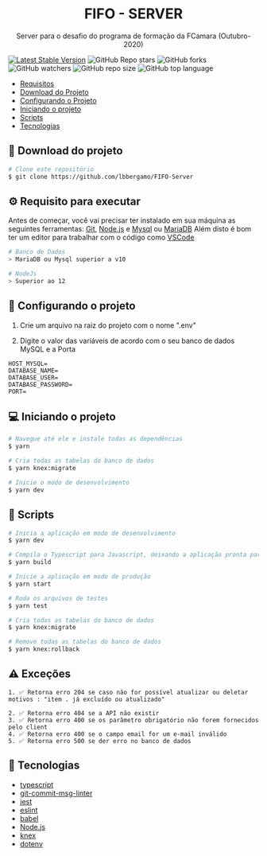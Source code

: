 <h1 align="center">FIFO - SERVER</h1>
<p align="center">Server para o desafio do programa de formação da FCamara (Outubro-2020) </p>

[![Latest Stable Version](https://img.shields.io/npm/v/yarn.svg)](https://www.npmjs.com/package/yarn)
![GitHub Repo stars](https://img.shields.io/github/stars/lbbergamo/FIFO-Server?style=social)
![GitHub forks](https://img.shields.io/github/forks/lbbergamo/FIFO-Server?style=social)
![GitHub watchers](https://img.shields.io/github/watchers/lbbergamo/FIFO-Server?style=social)
![GitHub repo size](https://img.shields.io/github/repo-size/lbbergamo/FIFO-Server)
![GitHub top language](https://img.shields.io/github/languages/top/lbbergamo/FIFO-Server)
  
<!--ts-->
   * [Requisitos](#gear-requisito-para-executar)
   * [Download do Projeto](#paperclip-download-do-projeto)
   * [Configurando o Projeto](#floppy_disk-configurando-o-projeto)
   * [Iniciando o projeto](#computer-iniciando-o-projeto)
   * [Scripts](#memo-scripts)
   * [Tecnologias](#crystal_ball-tecnologias)
<!--te-->

## :paperclip: Download do projeto
```bash
# Clone este repositório
$ git clone https://github.com/lbbergamo/FIFO-Server
```


## :gear: Requisito para executar

Antes de começar, você vai precisar ter instalado em sua máquina as seguintes ferramentas:
[Git](https://git-scm.com), [Node.js](https://nodejs.org/en/) e [Mysql](https://www.mysql.com/products/workbench/) ou [MariaDB](https://mariadb.org/)
Além disto é bom ter um editor para trabalhar com o código como [VSCode](https://code.visualstudio.com/)

```bash
# Banco de Dados
> MariaDB ou Mysql superior a v10

# NodeJs 
> Superior ao 12
```


##  :floppy_disk: Configurando o projeto

1. Crie um arquivo na raiz do projeto com o nome ".env"

2. Digite o valor das variáveis de acordo com o seu banco de dados MySQL e a Porta
```
HOST_MYSQL=
DATABASE_NAME=
DATABASE_USER=
DATABASE_PASSWORD=
PORT=
```

## :computer: Iniciando o projeto
```bash
# Navegue até ele e instale todas as dependências
$ yarn

# Cria todas as tabelas do banco de dados
$ yarn knex:migrate

# Inicie o modo de desenvolvimento
$ yarn dev
```

## :memo: Scripts
```bash
# Inicia a aplicação em modo de desenvolvimento
$ yarn dev

# Compila o Typescript para Javascript, deixando a aplicação pronta para produção
$ yarn build

# Inicie a aplicação em modo de produção
$ yarn start

# Roda os arquivos de testes
$ yarn test

# Cria todas as tabelas do banco de dados
$ yarn knex:migrate

# Remove todas as tabelas do banco de dados
$ yarn knex:rollback 
```
## :warning: Exceções
```
1. ✅ Retorna erro 204 se caso não for possível atualizar ou deletar motivos : "item . já excluído ou atualizado"

2. ✅ Retorna erro 404 se a API não existir
3. ✅ Retorna erro 400 se os parâmetro obrigatório não forem fornecidos pelo client
4. ✅ Retorna erro 400 se o campo email for um e-mail inválido
5. ✅ Retorna erro 500 se der erro no banco de dados

```


## :crystal_ball: Tecnologias

- [typescript](https://www.typescriptlang.org/docs/)
- [git-commit-msg-linter](https://www.npmjs.com/package/git-commit-msg-linter)
- [jest](https://jestjs.io/)
- [eslint](https://eslint.org/)
- [babel](https://babeljs.io/)
- [Node.js](https://nodejs.org/en/)
- [knex](http://knexjs.org/)
- [dotenv](https://www.npmjs.com/package/dotenv) 